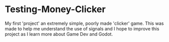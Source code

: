 # Testing-Money-Clicker
My first 'project' an extremely simple, poorly made 'clicker' game. This was made to help me understand the use of signals and I hope to improve this project as I learn more about Game Dev and Godot.
